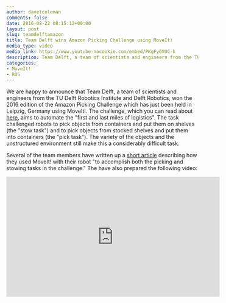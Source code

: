 ```yaml
---
author: davetcoleman
comments: false
date: 2016-08-22 08:15:12+00:00
layout: post
slug: teamdelftamazon
title: Team Delft wins Amazon Picking Challenge using MoveIt!
media_type: video
media_link: https://www.youtube-nocookie.com/embed/PKgFy6VUC-k
description: Team Delft, a team of scientists and engineers from the TU Delft Robotics Institute and Delft Robotics, won the 2016 edition of the Amazon Picking Challenge in Leipzig, Germany using MoveIt! for their planning.
categories:
- MoveIt!
- ROS
---
```


We are happy to announce that Team Delft, a team of scientists and engineers from the TU Delft Robotics Institute and Delft Robotics, won the 2016 edition of the Amazon Picking Challenge which has just been held in Leipzig, Germany using MoveIt!. The challenge, which you can read about [here](http://amazonpickingchallenge.org/), aims to automate the "first and last miles of logistics". The task challenged robots to pick objects from containers and put them on shelves (the "stow task") and to pick objects from stocked shelves and put them into containers (the "pick task"). The variety of the objects and the unstructured environment still make this a considerably difficult task.

Several of the team members have written up a [short article](/assets/pdfs/2016/team_delft_apc_motion_module.pdf) describing how they used MoveIt! with their robot "to accomplish both the picking and stowing tasks in the challenge." The have also prepared the following video:

<iframe width="560" height="315" src="https://www.youtube-nocookie.com/embed/PKgFy6VUC-k" frameborder="0" allowfullscreen></iframe>
